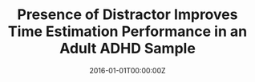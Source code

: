 ---
title: "Presence of Distractor Improves Time Estimation Performance in an Adult ADHD Sample"
authors:
- Clara Pretus
- Marisol Picado
- Josep Antoni Ramos-Quiroga
- Susana Carmona
- Vanesa Richarte
- Jordi Fauquet
- Óscar Vilarroya
date: "2016-01-01T00:00:00Z"
doi: ""
publishDate: "2016-01-01T00:00:00Z"
publication_types: ["2"]
publication: "In *J Atten Disord*"
tags:
- Otros
featured: false
links:
- name: Enlace al artículo
  url: https://pubmed.ncbi.nlm.nih.gov/27185529/
---